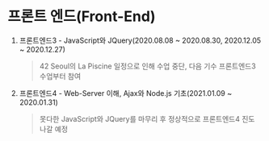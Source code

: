 # 프론트 엔드(Front-End)
1. 프론트엔드3 - JavaScript와 JQuery(2020.08.08 ~ 2020.08.30, 2020.12.05 ~ 2020.12.27)
    > 42 Seoul의 La Piscine 일정으로 인해 수업 중단, 다음 기수 프론트엔드3 수업부터 참여
2. 프론트엔드4 - Web-Server 이해, Ajax와 Node.js 기초(2021.01.09 ~ 2020.01.31)
    > 못다한 JavaScript와 JQuery를 마무리 후 정상적으로 프론트엔드4 진도 나갈 예정
